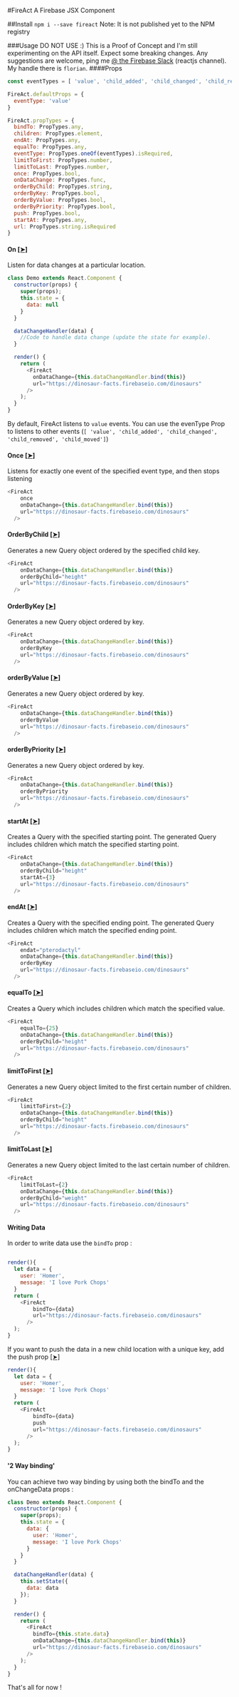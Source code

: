 #FireAct
A Firebase JSX Component

##Install
```npm i --save fireact```
Note: It is not published yet to the NPM registry

###Usage
 DO NOT USE :) This is a Proof of Concept and I'm still experimenting on the API itself. Expect some breaking changes.
 Any suggestions are welcome, ping me [@ the Firebase Slack](https://firebase-community.slack.com) (reactjs channel). My handle there is ```florian```.
####Props
```javascript
const eventTypes = [ 'value', 'child_added', 'child_changed', 'child_removed', 'child_moved'];

FireAct.defaultProps = {
  eventType: 'value'
}

FireAct.propTypes = {
  bindTo: PropTypes.any,
  children: PropTypes.element,
  endAt: PropTypes.any,
  equalTo: PropTypes.any,
  eventType: PropTypes.oneOf(eventTypes).isRequired,
  limitToFirst: PropTypes.number,
  limitToLast: PropTypes.number,
  once: PropTypes.bool,
  onDataChange: PropTypes.func,
  orderByChild: PropTypes.string,
  orderByKey: PropTypes.bool,
  orderByValue: PropTypes.bool,
  orderByPriority: PropTypes.bool,
  push: PropTypes.bool,
  startAt: PropTypes.any,
  url: PropTypes.string.isRequired
}

```

#### On [[➤]](https://www.firebase.com/docs/web/api/query/on.html)

Listen for data changes at a particular location.

```javascript
class Demo extends React.Component {
  constructor(props) {
    super(props);
    this.state = {
      data: null
    }
  }

  dataChangeHandler(data) {
    //Code to handle data change (update the state for example).
  }

  render() {
    return (
      <FireAct
        onDataChange={this.dataChangeHandler.bind(this)}
        url="https://dinosaur-facts.firebaseio.com/dinosaurs"
      />
    );
  }
}
```
By default, FireAct listens to ```value``` events. You can use the evenType Prop to listens to other events (```[ 'value', 'child_added', 'child_changed', 'child_removed', 'child_moved']```)


#### Once [[➤]](https://www.firebase.com/docs/web/api/query/once.html)
Listens for exactly one event of the specified event type, and then stops listening

```javascript
<FireAct
    once
    onDataChange={this.dataChangeHandler.bind(this)}
    url="https://dinosaur-facts.firebaseio.com/dinosaurs"
  />
```

#### OrderByChild [[➤]](https://www.firebase.com/docs/web/api/query/orderbychild.html)
Generates a new Query object ordered by the specified child key.

```javascript
<FireAct
    onDataChange={this.dataChangeHandler.bind(this)}
    orderByChild="height"
    url="https://dinosaur-facts.firebaseio.com/dinosaurs"
  />
```

#### OrderByKey [[➤]](https://www.firebase.com/docs/web/api/query/orderbykey.html)
Generates a new Query object ordered by key.

```javascript
<FireAct
    onDataChange={this.dataChangeHandler.bind(this)}
    orderByKey
    url="https://dinosaur-facts.firebaseio.com/dinosaurs"
  />
```

#### orderByValue [[➤]](https://www.firebase.com/docs/web/api/query/orderbyvalue.html)
Generates a new Query object ordered by key.

```javascript
<FireAct
    onDataChange={this.dataChangeHandler.bind(this)}
    orderByValue
    url="https://dinosaur-facts.firebaseio.com/dinosaurs"
  />
```

#### orderByPriority [[➤]](https://www.firebase.com/docs/web/api/query/orderbypriority.html)
Generates a new Query object ordered by key.

```javascript
<FireAct
    onDataChange={this.dataChangeHandler.bind(this)}
    orderByPriority
    url="https://dinosaur-facts.firebaseio.com/dinosaurs"
  />
```

#### startAt [[➤]](https://www.firebase.com/docs/web/api/query/startat.html)
Creates a Query with the specified starting point. The generated Query includes children which match the specified starting point.

```javascript
<FireAct
    onDataChange={this.dataChangeHandler.bind(this)}
    orderByChild="height"
    startAt={3}
    url="https://dinosaur-facts.firebaseio.com/dinosaurs"
  />
```

#### endAt [[➤]](https://www.firebase.com/docs/web/api/query/endat.html)
Creates a Query with the specified ending point. The generated Query includes children which match the specified ending point.

```javascript
<FireAct
    endat="pterodactyl"
    onDataChange={this.dataChangeHandler.bind(this)}
    orderByKey
    url="https://dinosaur-facts.firebaseio.com/dinosaurs"
  />
```

#### equalTo [[➤]](https://www.firebase.com/docs/web/api/query/equalto.html)
Creates a Query which includes children which match the specified value.

```javascript
<FireAct
    equalTo={25}
    onDataChange={this.dataChangeHandler.bind(this)}
    orderByChild="height"
    url="https://dinosaur-facts.firebaseio.com/dinosaurs"
  />
```

#### limitToFirst [[➤]](https://www.firebase.com/docs/web/api/query/limittofirst.html)
Generates a new Query object limited to the first certain number of children.

```javascript
<FireAct
    limitToFirst={2}
    onDataChange={this.dataChangeHandler.bind(this)}
    orderByChild="height"
    url="https://dinosaur-facts.firebaseio.com/dinosaurs"
  />
```

#### limitToLast [[➤]](https://www.firebase.com/docs/web/api/query/limittolast.html)
Generates a new Query object limited to the last certain number of children.

```javascript
<FireAct
    limitToLast={2}
    onDataChange={this.dataChangeHandler.bind(this)}
    orderByChild="weight"
    url="https://dinosaur-facts.firebaseio.com/dinosaurs"
  />
```

#### Writing Data
In order to write data use the ```bindTo``` prop :

```javascript

render(){
  let data = {
    user: 'Homer',
    message: 'I love Pork Chops'
  }
  return (
    <FireAct
        bindTo={data}
        url="https://dinosaur-facts.firebaseio.com/dinosaurs"
      />
  );
}
```

If you want to push the data in a new child location with a unique key, add the push prop [[➤]](https://www.firebase.com/docs/web/api/firebase/push.html)

```javascript
render(){
  let data = {
    user: 'Homer',
    message: 'I love Pork Chops'
  }
  return (
    <FireAct
        bindTo={data}
        push
        url="https://dinosaur-facts.firebaseio.com/dinosaurs"
      />
  );
}
```

#### '2 Way binding'

You can achieve two way binding by using both the bindTo and the onChangeData props :

```javascript
class Demo extends React.Component {
  constructor(props) {
    super(props);
    this.state = {
      data: {
        user: 'Homer',
        message: 'I love Pork Chops'
      }
    }
  }

  dataChangeHandler(data) {
    this.setState({
      data: data
    });
  }

  render() {
    return (
      <FireAct
        bindTo={this.state.data}
        onDataChange={this.dataChangeHandler.bind(this)}
        url="https://dinosaur-facts.firebaseio.com/dinosaurs"
      />
    );
  }
}
```

That's all for now !